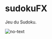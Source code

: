 # sudokuFX
Jeu du Sudoku.

![no-text](https://github.com/AnthonyLedru/sudokuFX/blob/master/sudoku.png)
